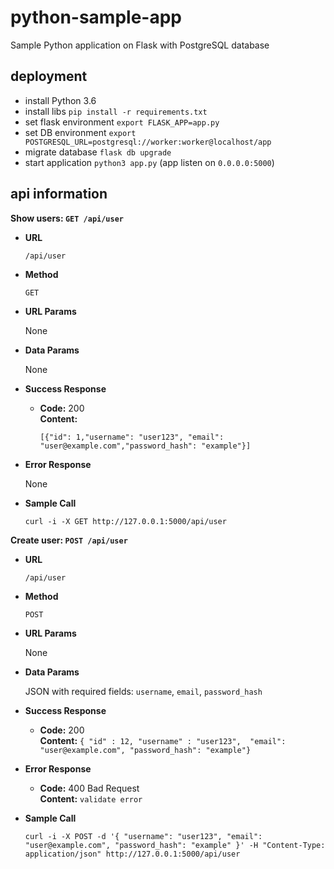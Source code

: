 # python-sample-app

Sample Python application on Flask with PostgreSQL database

## deployment

* install Python 3.6
* install libs `pip install -r requirements.txt`
* set flask environment `export FLASK_APP=app.py`
* set DB environment `export POSTGRESQL_URL=postgresql://worker:worker@localhost/app`
* migrate database `flask db upgrade`
* start application `python3 app.py` (app listen on `0.0.0.0:5000`)

## api information

**Show users: `GET /api/user`**

* **URL**

  `/api/user`

* **Method**

  `GET`

* **URL Params**

  None

* **Data Params**

  None

* **Success Response**

  * **Code:** 200 <br />
    **Content:**

    ```[{"id": 1,"username": "user123", "email": "user@example.com","password_hash": "example"}]```

* **Error Response**

  None

* **Sample Call**

  `curl -i -X GET http://127.0.0.1:5000/api/user`

**Create user: `POST /api/user`**

* **URL**

  `/api/user`

* **Method**

  `POST`

*  **URL Params**

   None

* **Data Params**

  JSON with required fields: `username`, `email`, `password_hash`

* **Success Response**

  * **Code:** 200 <br />
    **Content:** `{ "id" : 12, "username" : "user123",  "email": "user@example.com", "password_hash": "example"}`

* **Error Response**

  * **Code:** 400 Bad Request <br />
    **Content:** `validate error`

* **Sample Call**

  `curl -i -X POST -d '{ "username": "user123", "email": "user@example.com", "password_hash": "example" }' -H "Content-Type: application/json" http://127.0.0.1:5000/api/user`
